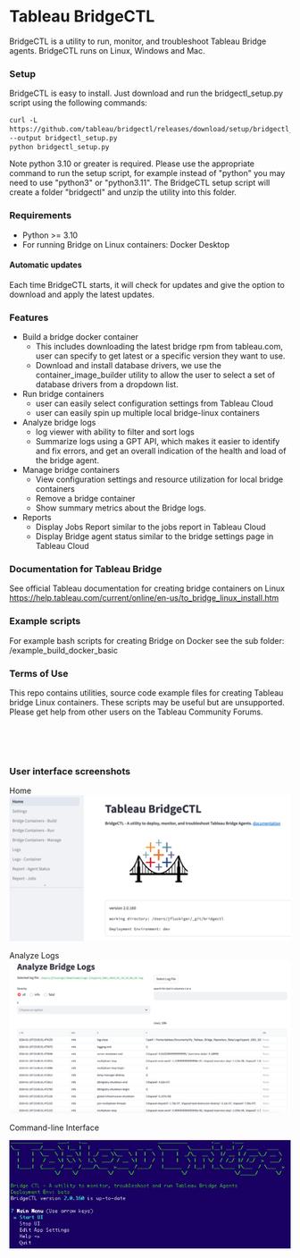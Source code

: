 
# Tableau BridgeCTL
BridgeCTL is a utility to run, monitor, and troubleshoot Tableau Bridge agents. BridgeCTL runs on Linux, Windows and Mac.

### Setup
BridgeCTL is easy to install. Just download and run the bridgectl_setup.py script using the following commands:
```
curl -L https://github.com/tableau/bridgectl/releases/download/setup/bridgectl_setup.py --output bridgectl_setup.py
python bridgectl_setup.py
```
Note python 3.10 or greater is required. Please use the appropriate command to run the setup script, for example instead of "python" you may need to use "python3" or "python3.11". 
The BridgeCTL setup script will create a folder "bridgectl" and unzip the utility into this folder. 

### Requirements
- Python >= 3.10
- For running Bridge on Linux containers: Docker Desktop

#### Automatic updates
Each time BridgeCTL starts, it will check for updates and give the option to download and apply the latest updates.

### Features
- Build a bridge docker container 
  - This includes downloading the latest bridge rpm from tableau.com, user can specify to get latest or a specific version they want to use.
  - Download and install database drivers, we use the container_image_builder utility to allow the user to select a set of database drivers from a dropdown list.
- Run bridge containers
  - user can easily select configuration settings from Tableau Cloud 
  - user can easily spin up multiple local bridge-linux containers
- Analyze bridge logs
  - log viewer with ability to filter and sort logs
  - Summarize logs using a GPT API, which makes it easier to identify and fix errors, and get an overall indication of the health and load of the bridge agent.
- Manage bridge containers
  - View configuration settings and resource utilization for local bridge containers
  - Remove a bridge container
  - Show summary metrics about the Bridge logs.
- Reports
  - Display Jobs Report similar to the jobs report in Tableau Cloud
  - Display Bridge agent status similar to the bridge settings page in Tableau Cloud

### Documentation for Tableau Bridge
See official Tableau documentation for creating bridge containers on Linux
https://help.tableau.com/current/online/en-us/to_bridge_linux_install.htm

### Example scripts
For example bash scripts for creating Bridge on Docker see the sub folder: /example_build_docker_basic

### Terms of Use
This repo contains utilities, source code example files for creating Tableau bridge Linux containers.
These scripts may be useful but are unsupported. Please get help from other users on the Tableau Community Forums.

<br><br><br>
### User interface screenshots
Home
![BridgeCTL Home](assets/home2.png)

Analyze Logs
![BridgeCTL Logs](assets/logs.png)

Command-line Interface

![BridgeCTL CLI](assets/cli.png)
